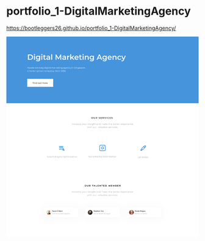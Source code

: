 # portfolio_1-DigitalMarketingAgency

https://bootleggers26.github.io/portfolio_1-DigitalMarketingAgency/

![DigitalMarketingAgency](img/1440%20container.jpg)
